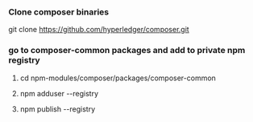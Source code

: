 ### Clone composer binaries

git clone https://github.com/hyperledger/composer.git

### go to composer-common packages and add to private npm registry

1.  cd npm-modules/composer/packages/composer-common

2. npm adduser --registry  <rgistry-url>

3. npm publish --registry  <rgistry-url>